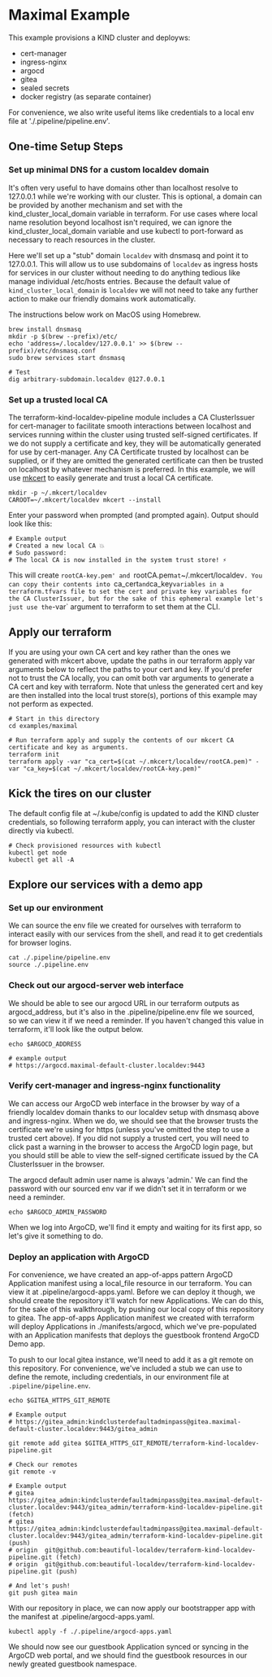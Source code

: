 # Maximal Example

This example provisions a KIND cluster and deployws:

* cert-manager
* ingress-nginx
* argocd
* gitea
* sealed secrets
* docker registry (as separate container)

For convenience, we also write useful items like credentials to a local env file at './.pipeline/pipeline.env'.

## One-time Setup Steps

### Set up minimal DNS for a custom localdev domain
It's often very useful to have domains other than localhost resolve to 127.0.0.1 while we're working with our cluster. This is optional, a domain can be provided by another mechanism and set with the kind_cluster_local_domain variable in terraform. For use cases where local name resolution beyond localhost isn't required, we can ignore the kind_cluster_local_domain variable and use kubectl to port-forward as necessary to reach resources in the cluster.

Here we'll set up a "stub" domain `localdev` with dnsmasq and point it to 127.0.0.1. This will allow us to use subdomains of `localdev` as ingress hosts for services in our cluster without needing to do anything tedious like manage individual /etc/hosts entries. Because the default value of `kind_cluster_local_domain` is `localdev` we will not need to take any further action to make our friendly domains work automatically.

The instructions below work on MacOS using Homebrew.

```
brew install dnsmasq
mkdir -p $(brew --prefix)/etc/
echo 'address=/.localdev/127.0.0.1' >> $(brew --prefix)/etc/dnsmasq.conf
sudo brew services start dnsmasq

# Test
dig arbitrary-subdomain.localdev @127.0.0.1
```

### Set up a trusted local CA 

The terraform-kind-localdev-pipeline module includes a CA ClusterIssuer for cert-manager to facilitate smooth interactions between localhost and services running within the cluster using trusted self-signed certificates. If we do not supply a certificate and key, they will be automatically generated for use by cert-manager. Any CA Certificate trusted by localhost can be supplied, or if they are omitted the generated certificate can then be trusted on localhost by whatever mechanism is preferred. In this example, we will use [mkcert](https://github.com/FiloSottile/mkcert) to easily generate and trust a local CA certificate. 

```
mkdir -p ~/.mkcert/localdev
CAROOT=~/.mkcert/localdev mkcert --install
```
Enter your password when prompted (and prompted again). Output should look like this:
```
# Example output
# Created a new local CA 💥
# Sudo password:
# The local CA is now installed in the system trust store! ⚡️

```
This will create `rootCA-key.pem' and `rootCA.pem` at `~/.mkcert/localdev`. You can copy their contents into `ca_cert` and `ca_key` variables in a terraform.tfvars file to set the cert and private key variables for the CA ClusterIssuer, but for the sake of this ephemeral example let's just use the `-var` argument to terraform to set them at the CLI.

## Apply our terraform

If you are using your own CA cert and key rather than the ones we generated with mkcert above, update the paths in our terraform apply var arguments below to reflect the paths to your cert and key. If you'd prefer not to trust the CA locally, you can omit both var arguments to generate a CA cert and key with terraform. Note that unless the generated cert and key are then installed into the local trust store(s), portions of this example may not perform as expected.

```
# Start in this directory
cd examples/maximal

# Run terraform apply and supply the contents of our mkcert CA certificate and key as arguments.
terraform init
terraform apply -var "ca_cert=$(cat ~/.mkcert/localdev/rootCA.pem)" -var "ca_key=$(cat ~/.mkcert/localdev/rootCA-key.pem)"
```

## Kick the tires on our cluster

The default config file at ~/.kube/config is updated to add the KIND cluster credentials, so following terraform apply, you can interact with the cluster directly via kubectl.

```
# Check provisioned resources with kubectl
kubectl get node
kubectl get all -A
```

## Explore our services with a demo app

### Set up our environment

We can source the env file we created for ourselves with terraform to interact easily with our services from the shell, and read it to get credentials for browser logins.

```
cat ./.pipeline/pipeline.env
source ./.pipeline.env
```

### Check out our argocd-server web interface

We should be able to see our argocd URL in our terraform outputs as argocd_address, but it's also in the .pipeline/pipeline.env file we sourced, so we can view it if we need a reminder. If you haven't changed this value in terraform, it'll look like the output below.
```
echo $ARGOCD_ADDRESS

# example output
# https://argocd.maximal-default-cluster.localdev:9443
```

### Verify cert-manager and ingress-nginx functionality

We can access our ArgoCD web interface in the browser by way of a friendly localdev domain thanks to our localdev setup with dnsmasq above and ingress-nginx. When we do, we should see that the browser trusts the certificate we're using for https (unless you've omitted the step to use a trusted cert above). If you did not supply a trusted cert, you will need to click past a warning in the browser to access the ArgoCD login page, but you should still be able to view the self-signed certificate issued by the CA ClusterIssuer in the browser.


The argocd default admin user name is always 'admin.' We can find the password with our sourced env var if we didn't set it in terraform or we need a reminder.
```
echo $ARGOCD_ADMIN_PASSWORD
```

When we log into ArgoCD, we'll find it empty and waiting for its first app, so let's give it something to do.

### Deploy an application with ArgoCD

For convenience, we have created an app-of-apps pattern ArgoCD Application manifest using a local_file resource in our terraform. You can view it at .pipeline/argocd-apps.yaml. Before we can deploy it though, we should create the repository it'll watch for new Applications. We can do this, for the sake of this walkthrough, by pushing our local copy of this repository to gitea. The app-of-apps Application manifest we created with terraform will deploy Applications in ./manifests/argocd, which we've pre-populated with an Application manifests that deploys the guestbook frontend ArgoCD Demo app. 

To push to our local gitea instance, we'll need to add it as a git remote on this repository. For convenience, we've included a stub we can use to define the remote, including credentials, in our environment file at `.pipeline/pipeline.env`. 
```
echo $GITEA_HTTPS_GIT_REMOTE

# Example output
# https://gitea_admin:kindclusterdefaultadminpass@gitea.maximal-default-cluster.localdev:9443/gitea_admin

git remote add gitea $GITEA_HTTPS_GIT_REMOTE/terraform-kind-localdev-pipeline.git

# Check our remotes
git remote -v

# Example output
# gitea   https://gitea_admin:kindclusterdefaultadminpass@gitea.maximal-default-cluster.localdev:9443/gitea_admin/terraform-kind-localdev-pipeline.git (fetch)
# gitea   https://gitea_admin:kindclusterdefaultadminpass@gitea.maximal-default-cluster.localdev:9443/gitea_admin/terraform-kind-localdev-pipeline.git (push)
# origin  git@github.com:beautiful-localdev/terraform-kind-localdev-pipeline.git (fetch)
# origin  git@github.com:beautiful-localdev/terraform-kind-localdev-pipeline.git (push)

# And let's push!
git push gitea main
```

With our repository in place, we can now apply our bootstrapper app with the manifest at .pipeline/argocd-apps.yaml.

```
kubectl apply -f ./.pipeline/argocd-apps.yaml
```
We should now see our guestbook Application synced or syncing in the ArgoCD web portal, and we should find the guestbook resources in our newly greated guestbook namespace.


